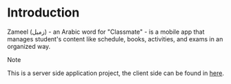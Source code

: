 # Introduction

Zameel (زميل) - an Arabic word for "Classmate" - is a mobile app that manages student's content like schedule, books, activities, and exams in an organized way.

> [!NOTE]  
> This is a server side application project, the client side can be found in [here](https://github.com/khateeboveskey/zameel).